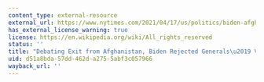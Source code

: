 ```yaml
---
content_type: external-resource
external_url: https://www.nytimes.com/2021/04/17/us/politics/biden-afghanistan-withdrawal.html#:~:text=afghanistan%2Dwithdrawal.html-,Debating%20Exit%20From%20Afghanistan%2C%20Biden%20Rejected%20Generals'%20Views,Biden%20refused%20to%20be%20persuaded.
has_external_license_warning: true
license: https://en.wikipedia.org/wiki/All_rights_reserved
status: ''
title: "Debating Exit from Afghanistan, Biden Rejected Generals\u2019 Views"
uid: d51a8bda-57dd-462d-a275-5abf3c057966
wayback_url: ''
---
```

